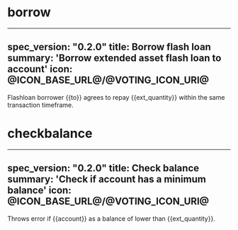 <h1 class="contract">borrow</h1>

---
spec_version: "0.2.0"
title: Borrow flash loan
summary: 'Borrow extended asset flash loan to account'
icon: @ICON_BASE_URL@/@VOTING_ICON_URI@
---

Flashloan borrower {{to}} agrees to repay {{ext_quantity}} within the same transaction timeframe.

<h1 class="contract">checkbalance</h1>

---
spec_version: "0.2.0"
title: Check balance
summary: 'Check if account has a minimum balance'
icon: @ICON_BASE_URL@/@VOTING_ICON_URI@
---

Throws error if {{account}} as a balance of lower than {{ext_quantity}}.
